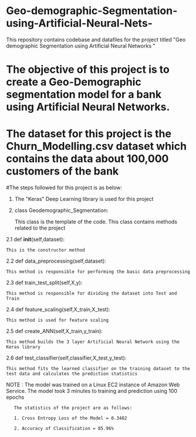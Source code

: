# Geo-demographic-Segmentation-using-Artificial-Neural-Nets-
This repository contains codebase and datafiles for the project titled "Geo demographic Segmentation using Artificial Neural Networks "

# The objective of this project is to create a Geo-Demographic segmentation model for a bank using Artificial Neural Networks.

# The dataset for this project is the Churn_Modelling.csv dataset which contains the data about 100,000 customers of the bank

#The steps followed for this project is as below:

1. The "Keras" Deep Learning library is used for this project

2. class Geodemographic_Segmentation:

   This class is the template of the code. This class contains methods related to the project
   
2.1 def __init__(self,dataset):

    This is the constructor method
   
2.2 def data_preprocessing(self,dataset):

    This method is responsible for performing the basic data preprocessing
    
2.3 def train_test_split(self,X,y):

    This method is responsible for dividing the dataset into Test and Train
    
2.4 def feature_scaling(self,X_train,X_test):

    This method is used for feature scaling 

2.5 def create_ANN(self,X_train,y_train):

    This method builds the 3 layer Artificial Neural Network using the Keras library
    
 
2.6 def test_classifier(self,classifier,X_test,y_test):

    This method fits the learned classifier on the training dataset to the test data and calculates the prediction statistics
    
NOTE : The model was trained on a Linux EC2 instance of Amazon Web Service. The model took 3 minutes to training and prediction 
       using 100 epochs
       
       The statistics of the project are as follows:
       
       1. Cross Entropy Loss of the Model = 0.3402
       
       2. Accuracy of Classification = 85.96%
       
